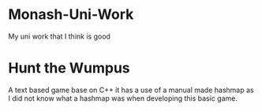 # Monash-Uni-Work
My uni work that I think is good

# Hunt the Wumpus 
A text based game base on C++ it has a use of a manual made hashmap as I did not know what a hashmap was when developing this basic game.
